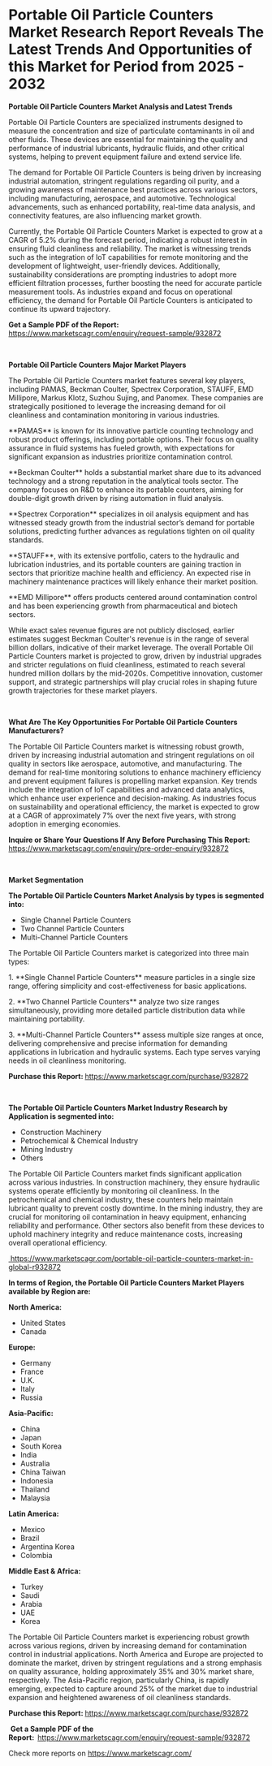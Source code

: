 <p><h1>Portable Oil Particle Counters Market Research Report Reveals The Latest Trends And Opportunities of this Market for Period from 2025 - 2032</h1></p><p><strong>Portable Oil Particle Counters Market Analysis and Latest Trends</strong></p>
<p><p>Portable Oil Particle Counters are specialized instruments designed to measure the concentration and size of particulate contaminants in oil and other fluids. These devices are essential for maintaining the quality and performance of industrial lubricants, hydraulic fluids, and other critical systems, helping to prevent equipment failure and extend service life. </p><p>The demand for Portable Oil Particle Counters is being driven by increasing industrial automation, stringent regulations regarding oil purity, and a growing awareness of maintenance best practices across various sectors, including manufacturing, aerospace, and automotive. Technological advancements, such as enhanced portability, real-time data analysis, and connectivity features, are also influencing market growth. </p><p>Currently, the Portable Oil Particle Counters Market is expected to grow at a CAGR of 5.2% during the forecast period, indicating a robust interest in ensuring fluid cleanliness and reliability. The market is witnessing trends such as the integration of IoT capabilities for remote monitoring and the development of lightweight, user-friendly devices. Additionally, sustainability considerations are prompting industries to adopt more efficient filtration processes, further boosting the need for accurate particle measurement tools. As industries expand and focus on operational efficiency, the demand for Portable Oil Particle Counters is anticipated to continue its upward trajectory.</p></p>
<p><strong>Get a Sample PDF of the Report:&nbsp;</strong> <a href="https://www.marketscagr.com/enquiry/request-sample/932872?utm_campaign=3344&utm_medium=2&utm_source=Github&utm_content=ia&utm_term=24032025&utm_id=portable-oil-particle-counters">https://www.marketscagr.com/enquiry/request-sample/932872</a></p>
<p>&nbsp;</p>
<p><strong>Portable Oil Particle Counters Major Market Players</strong></p>
<p><p>The Portable Oil Particle Counters market features several key players, including PAMAS, Beckman Coulter, Spectrex Corporation, STAUFF, EMD Millipore, Markus Klotz, Suzhou Sujing, and Panomex. These companies are strategically positioned to leverage the increasing demand for oil cleanliness and contamination monitoring in various industries.</p><p>**PAMAS** is known for its innovative particle counting technology and robust product offerings, including portable options. Their focus on quality assurance in fluid systems has fueled growth, with expectations for significant expansion as industries prioritize contamination control.</p><p>**Beckman Coulter** holds a substantial market share due to its advanced technology and a strong reputation in the analytical tools sector. The company focuses on R&D to enhance its portable counters, aiming for double-digit growth driven by rising automation in fluid analysis.</p><p>**Spectrex Corporation** specializes in oil analysis equipment and has witnessed steady growth from the industrial sector’s demand for portable solutions, predicting further advances as regulations tighten on oil quality standards.</p><p>**STAUFF**, with its extensive portfolio, caters to the hydraulic and lubrication industries, and its portable counters are gaining traction in sectors that prioritize machine health and efficiency. An expected rise in machinery maintenance practices will likely enhance their market position.</p><p>**EMD Millipore** offers products centered around contamination control and has been experiencing growth from pharmaceutical and biotech sectors.</p><p>While exact sales revenue figures are not publicly disclosed, earlier estimates suggest Beckman Coulter's revenue is in the range of several billion dollars, indicative of their market leverage. The overall Portable Oil Particle Counters market is projected to grow, driven by industrial upgrades and stricter regulations on fluid cleanliness, estimated to reach several hundred million dollars by the mid-2020s. Competitive innovation, customer support, and strategic partnerships will play crucial roles in shaping future growth trajectories for these market players.</p></p>
<p>&nbsp;</p>
<p><strong>What Are The Key Opportunities For Portable Oil Particle Counters Manufacturers?</strong></p>
<p><p>The Portable Oil Particle Counters market is witnessing robust growth, driven by increasing industrial automation and stringent regulations on oil quality in sectors like aerospace, automotive, and manufacturing. The demand for real-time monitoring solutions to enhance machinery efficiency and prevent equipment failures is propelling market expansion. Key trends include the integration of IoT capabilities and advanced data analytics, which enhance user experience and decision-making. As industries focus on sustainability and operational efficiency, the market is expected to grow at a CAGR of approximately 7% over the next five years, with strong adoption in emerging economies.</p></p>
<p><strong>Inquire or Share Your Questions If Any Before Purchasing This Report:</strong> <a href="https://www.marketscagr.com/enquiry/pre-order-enquiry/932872?utm_campaign=3344&utm_medium=2&utm_source=Github&utm_content=ia&utm_term=24032025&utm_id=portable-oil-particle-counters">https://www.marketscagr.com/enquiry/pre-order-enquiry/932872</a></p>
<p>&nbsp;</p>
<p><strong>Market Segmentation</strong></p>
<p><strong>The Portable Oil Particle Counters Market Analysis by types is segmented into:</strong></p>
<p><ul><li>Single Channel Particle Counters</li><li>Two Channel Particle Counters</li><li>Multi-Channel Particle Counters</li></ul></p>
<p><p>The Portable Oil Particle Counters market is categorized into three main types: </p><p>1. **Single Channel Particle Counters** measure particles in a single size range, offering simplicity and cost-effectiveness for basic applications. </p><p>2. **Two Channel Particle Counters** analyze two size ranges simultaneously, providing more detailed particle distribution data while maintaining portability. </p><p>3. **Multi-Channel Particle Counters** assess multiple size ranges at once, delivering comprehensive and precise information for demanding applications in lubrication and hydraulic systems. Each type serves varying needs in oil cleanliness monitoring.</p></p>
<p><strong>Purchase this Report:&nbsp;</strong><a href="https://www.marketscagr.com/purchase/932872?utm_campaign=3344&utm_medium=2&utm_source=Github&utm_content=ia&utm_term=24032025&utm_id=portable-oil-particle-counters">https://www.marketscagr.com/purchase/932872</a></p>
<p>&nbsp;</p>
<p><strong>The Portable Oil Particle Counters Market Industry Research by Application is segmented into:</strong></p>
<p><ul><li>Construction Machinery</li><li>Petrochemical & Chemical Industry</li><li>Mining Industry</li><li>Others</li></ul></p>
<p><p>The Portable Oil Particle Counters market finds significant application across various industries. In construction machinery, they ensure hydraulic systems operate efficiently by monitoring oil cleanliness. In the petrochemical and chemical industry, these counters help maintain lubricant quality to prevent costly downtime. In the mining industry, they are crucial for monitoring oil contamination in heavy equipment, enhancing reliability and performance. Other sectors also benefit from these devices to uphold machinery integrity and reduce maintenance costs, increasing overall operational efficiency.</p></p>
<p><a href="https://www.marketscagr.com/portable-oil-particle-counters-market-in-global-r932872?utm_campaign=3344&utm_medium=2&utm_source=Github&utm_content=ia&utm_term=24032025&utm_id=portable-oil-particle-counters">&nbsp;https://www.marketscagr.com/portable-oil-particle-counters-market-in-global-r932872</a></p>
<p><strong>In terms of Region, the Portable Oil Particle Counters Market Players available by Region are:</strong></p>
<p>
    <p> <strong> North America: </strong>
        <ul>
            <li>United States</li>
            <li>Canada</li>
        </ul>
        </p> 
    <p> <strong> Europe: </strong>
        <ul>
            <li>Germany</li>
            <li>France</li>
            <li>U.K.</li>
            <li>Italy</li>
            <li>Russia</li>
        </ul>
        </p> 
    <p> <strong> Asia-Pacific: </strong>
        <ul>
            <li>China</li>
            <li>Japan</li>
            <li>South Korea</li>
            <li>India</li>
            <li>Australia</li>
            <li>China Taiwan</li>
            <li>Indonesia</li>
            <li>Thailand</li>
            <li>Malaysia</li>
        </ul>
        </p> 
    <p> <strong> Latin America: </strong>
        <ul>
            <li>Mexico</li>
            <li>Brazil</li>
            <li>Argentina Korea</li>
            <li>Colombia</li>
        </ul>
        </p> 
    <p> <strong> Middle East & Africa: </strong>
        <ul>
            <li>Turkey</li>
            <li>Saudi</li>
            <li>Arabia</li>
            <li>UAE</li>
            <li>Korea</li>
        </ul>
    </p>
    </p>
<p><p>The Portable Oil Particle Counters market is experiencing robust growth across various regions, driven by increasing demand for contamination control in industrial applications. North America and Europe are projected to dominate the market, driven by stringent regulations and a strong emphasis on quality assurance, holding approximately 35% and 30% market share, respectively. The Asia-Pacific region, particularly China, is rapidly emerging, expected to capture around 25% of the market due to industrial expansion and heightened awareness of oil cleanliness standards.</p></p>
<p><strong>Purchase this Report: </strong><a href="https://www.marketscagr.com/purchase/932872?utm_campaign=3344&utm_medium=2&utm_source=Github&utm_content=ia&utm_term=24032025&utm_id=portable-oil-particle-counters">https://www.marketscagr.com/purchase/932872</a></p>
<p>&nbsp;<strong>Get a Sample PDF of the Report:&nbsp;&nbsp;</strong><a href="https://www.marketscagr.com/enquiry/request-sample/932872?utm_campaign=3344&utm_medium=2&utm_source=Github&utm_content=ia&utm_term=24032025&utm_id=portable-oil-particle-counters">https://www.marketscagr.com/enquiry/request-sample/932872</a></p>
<p><strong></strong></p>
<p>Check more reports on <a href="https://www.marketscagr.com/?utm_campaign=3344&utm_medium=2&utm_source=Github&utm_content=ia&utm_term=24032025&utm_id=portable-oil-particle-counters">https://www.marketscagr.com/</a></p>